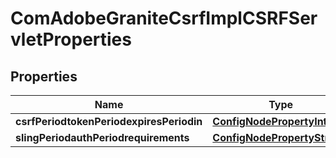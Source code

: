 
# ComAdobeGraniteCsrfImplCSRFServletProperties

## Properties
Name | Type | Description | Notes
------------ | ------------- | ------------- | -------------
**csrfPeriodtokenPeriodexpiresPeriodin** | [**ConfigNodePropertyInteger**](ConfigNodePropertyInteger.md) |  |  [optional]
**slingPeriodauthPeriodrequirements** | [**ConfigNodePropertyString**](ConfigNodePropertyString.md) |  |  [optional]



